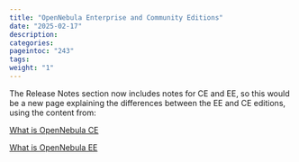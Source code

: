 ```yaml
---
title: "OpenNebula Enterprise and Community Editions"
date: "2025-02-17"
description:
categories:
pageintoc: "243"
tags:
weight: "1"
---
```


<a id="ee-and-ce-editions"></a>

<!--# EE and CE Editions -->

The Release Notes section now includes notes for CE and EE, so this would be a new page explaining the differences between the EE and CE editions, using the content from:

[What is OpenNebula CE](https://docs.opennebula.io/6.10/intro_release_notes/release_notes_community/what_is.html)

[What is OpenNebula EE](https://docs.opennebula.io/6.10/intro_release_notes/release_notes_enterprise/what_is.html)
